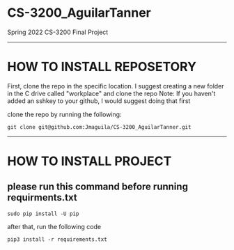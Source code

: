 # CS-3200_AguilarTanner
Spring 2022 CS-3200 Final Project

---
# HOW TO INSTALL REPOSETORY
First, clone the repo in the specific location. I suggest creating a new folder in the C drive called "workplace" and clone the repo
Note:
If you haven't added an sshkey to your github, I would suggest doing that first

clone the repo by running the following:

`git clone git@github.com:Jmaguila/CS-3200_AguilarTanner.git`

---
# HOW TO INSTALL PROJECT
please run this command before running requirments.txt
---
`sudo pip install -U pip`

after that, run the following code

`pip3 install -r requirements.txt `
